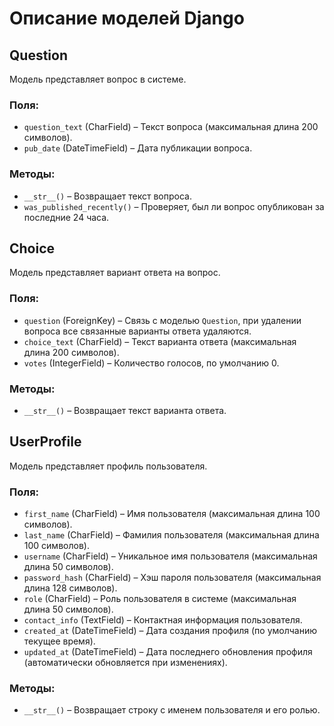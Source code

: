 # Описание моделей Django

## Question
Модель представляет вопрос в системе.

### Поля:
- `question_text` (CharField) – Текст вопроса (максимальная длина 200 символов).
- `pub_date` (DateTimeField) – Дата публикации вопроса.

### Методы:
- `__str__()` – Возвращает текст вопроса.
- `was_published_recently()` – Проверяет, был ли вопрос опубликован за последние 24 часа.

## Choice
Модель представляет вариант ответа на вопрос.

### Поля:
- `question` (ForeignKey) – Связь с моделью `Question`, при удалении вопроса все связанные варианты ответа удаляются.
- `choice_text` (CharField) – Текст варианта ответа (максимальная длина 200 символов).
- `votes` (IntegerField) – Количество голосов, по умолчанию 0.

### Методы:
- `__str__()` – Возвращает текст варианта ответа.

## UserProfile
Модель представляет профиль пользователя.

### Поля:
- `first_name` (CharField) – Имя пользователя (максимальная длина 100 символов).
- `last_name` (CharField) – Фамилия пользователя (максимальная длина 100 символов).
- `username` (CharField) – Уникальное имя пользователя (максимальная длина 50 символов).
- `password_hash` (CharField) – Хэш пароля пользователя (максимальная длина 128 символов).
- `role` (CharField) – Роль пользователя в системе (максимальная длина 50 символов).
- `contact_info` (TextField) – Контактная информация пользователя.
- `created_at` (DateTimeField) – Дата создания профиля (по умолчанию текущее время).
- `updated_at` (DateTimeField) – Дата последнего обновления профиля (автоматически обновляется при изменениях).

### Методы:
- `__str__()` – Возвращает строку с именем пользователя и его ролью.